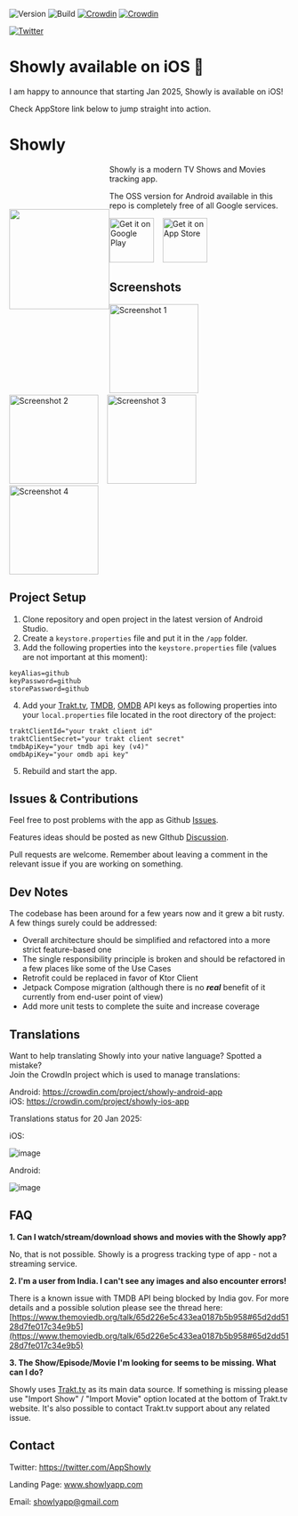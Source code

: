 ![Version](https://img.shields.io/github/v/tag/michaldrabik/showly-2.0?label=version)
![Build]( https://img.shields.io/github/actions/workflow/status/michaldrabik/showly-2.0/android.yml?branch=master)
[![Crowdin](https://badges.crowdin.net/showly-android-app/localized.svg)](https://crowdin.com/project/showly-android-app)
[![Crowdin](https://badges.crowdin.net/showly-ios-app/localized.svg)](https://crowdin.com/project/showly-ios-app)

[![Twitter](https://img.shields.io/twitter/follow/AppShowly?style=social)](https://twitter.com/AppShowly)

# Showly available on iOS 🍎

I am happy to announce that starting Jan 2025, Showly is available on iOS!

Check AppStore link below to jump straight into action.

# Showly

<img src="https://github.com/user-attachments/assets/b31c6ce6-7257-4c90-a13b-b12603e105a9" align="left" width="180" hspace="0" vspace="80" />

Showly is a modern TV Shows and Movies tracking app.

The OSS version for Android available in this repo is completely free of all Google services.

<a href="https://play.google.com/store/apps/details?id=com.michaldrabik.showly2"><img
    alt="Get it on Google Play"
    height="80"
    src="https://github.com/user-attachments/assets/3e49d1b3-1046-4e76-ad50-dfd859c23f3a"/></a>
&nbsp;&nbsp;
<a href="https://apps.apple.com/us/app/6739016219"><img
    alt="Get it on App Store"
    height="80"
    src="https://github.com/user-attachments/assets/f43c7c55-01d8-4ac3-99dd-ca8e0f574283"/></a>

## Screenshots

<div>
   <img src="https://github.com/user-attachments/assets/84f00049-6593-4cb6-bbe3-9cff7ffd313f" width="160" alt="Screenshot 1">
  &nbsp;&nbsp;
   <img src="https://github.com/user-attachments/assets/81dcb5a1-0db0-40bd-bba4-0bb82fbc7a4e" width="160" alt="Screenshot 2">
  &nbsp;&nbsp;
   <img src="https://github.com/user-attachments/assets/a6959690-57d0-40c9-a2e3-f02216aacc71" width="160" alt="Screenshot 3">
  &nbsp;&nbsp;
  <img src="https://github.com/user-attachments/assets/255505c5-ddc4-4ae6-b130-1ef47057e9b8" width="160" alt="Screenshot 4">
</div>

## Project Setup

1. Clone repository and open project in the latest version of Android Studio.
2. Create a `keystore.properties` file and put it in the `/app` folder.
3. Add the following properties into the `keystore.properties` file (values are not important at this moment):

```
keyAlias=github
keyPassword=github
storePassword=github
```

4. Add your [Trakt.tv](https://trakt.tv/oauth/applications), [TMDB](https://developers.themoviedb.org/3/), [OMDB](http://www.omdbapi.com) API keys as
   following properties into your `local.properties` file located in the root directory of the project:

```
traktClientId="your trakt client id"
traktClientSecret="your trakt client secret"
tmdbApiKey="your tmdb api key (v4)"
omdbApiKey="your omdb api key"
```

5. Rebuild and start the app.

## Issues & Contributions

Feel free to post problems with the app as Github [Issues](https://github.com/michaldrabik/showly-2.0/issues).

Features ideas should be posted as new GIthub [Discussion](https://github.com/michaldrabik/showly-2.0/discussions).

Pull requests are welcome. Remember about leaving a comment in the relevant issue if you are working on something.

## Dev Notes

The codebase has been around for a few years now and it grew a bit rusty.
A few things surely could be addressed:

- Overall architecture should be simplified and refactored into a more strict feature-based one
- The single responsibility principle is broken and should be refactored in a few places like some of the Use Cases
- Retrofit could be replaced in favor of Ktor Client
- Jetpack Compose migration (although there is no **_real_** benefit of it currently from end-user point of view)
- Add more unit tests to complete the suite and increase coverage

## Translations

Want to help translating Showly into your native language? Spotted a mistake?<br>
Join the CrowdIn project which is used to manage translations:<br>

Android: https://crowdin.com/project/showly-android-app <br>
iOS: https://crowdin.com/project/showly-ios-app <br>

Translations status for 20 Jan 2025:

iOS:

![image](https://github.com/user-attachments/assets/e09f6a03-6c90-43fa-8f91-f17de80e1d84)

Android:

![image](https://github.com/user-attachments/assets/24736105-a9be-49ef-864e-b4f2624671f6)

## FAQ

**1. Can I watch/stream/download shows and movies with the Showly app?**

No, that is not possible. Showly is a progress tracking type of app - not a streaming service.

**2. I'm a user from India. I can't see any images and also encounter errors!**

There is a known issue with TMDB API being blocked by India gov.
For more details and a possible solution please see the thread here:
[https://www.themoviedb.org/talk/65d226e5c433ea0187b5b958#65d2dd5128d7fe017c34e9b5](https://www.themoviedb.org/talk/65d226e5c433ea0187b5b958#65d2dd5128d7fe017c34e9b5)

**3. The Show/Episode/Movie I'm looking for seems to be missing. What can I do?**

Showly uses [Trakt.tv](https://trakt.tv) as its main data source.
If something is missing please use "Import Show" / "Import Movie" option located at the bottom of Trakt.tv website.
It's also possible to contact Trakt.tv support about any related issue.

## Contact

Twitter: https://twitter.com/AppShowly

Landing Page: www.showlyapp.com

Email: showlyapp@gmail.com
